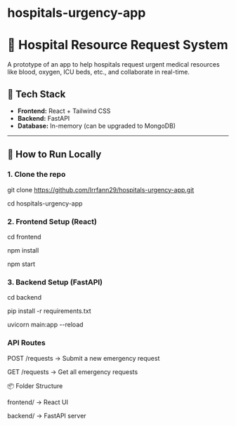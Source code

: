 # hospitals-urgency-app
# 🏥 Hospital Resource Request System

A prototype of an app to help hospitals request urgent medical resources like blood, oxygen, ICU beds, etc., and collaborate in real-time.

## 🔧 Tech Stack

- **Frontend:** React + Tailwind CSS
- **Backend:** FastAPI
- **Database:** In-memory (can be upgraded to MongoDB)

---

## 🚀 How to Run Locally

### 1. Clone the repo

git clone https://github.com/Irrfann29/hospitals-urgency-app.git

cd hospitals-urgency-app

### 2. Frontend Setup (React)
cd frontend

npm install

npm start

### 3. Backend Setup (FastAPI)

cd backend

pip install -r requirements.txt

uvicorn main:app --reload

### API Routes

POST /requests → Submit a new emergency request

GET /requests → Get all emergency requests

📦 Folder Structure

frontend/  → React UI

backend/   → FastAPI server


